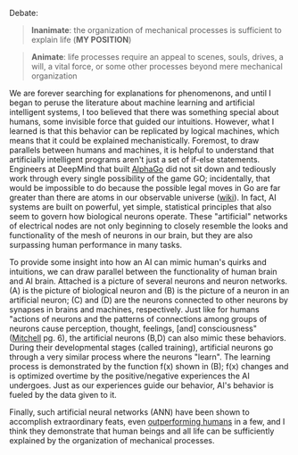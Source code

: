 Debate:
> **Inanimate**: the organization of mechanical processes is sufficient to explain life (**MY POSITION**)

> **Animate**: life processes require an appeal to scenes, souls, drives, a will, a vital force, or some other processes beyond mere mechanical organization 

We are forever searching for explanations for phenomenons, and until I began to peruse the literature about machine learning and artificial intelligent systems, I too believed that there was something special about humans, some invisible force that guided our intuitions. However, what I learned is that this behavior can be replicated by logical machines, which means that it could be explained mechanistically. Foremost, to draw parallels between humans and machines, it is helpful to understand that artificially intelligent programs aren't just a set of if-else statements. Engineers at DeepMind that built [AlphaGo](https://deepmind.com/research/alphago/) did not sit down and tediously work through every single possibility of the game GO; incidentally, that would be impossible to do because the possible legal moves in Go are far greater than there are atoms in our observable universe ([wiki](https://en.wikipedia.org/wiki/Go_and_mathematics)). In fact, AI systems are built on powerful, yet simple, statistical principles that also seem to govern how biological neurons operate. These "artificial" networks of electrical nodes are not only beginning to closely resemble the looks and functionality of the mesh of neurons in our brain, but they are also surpassing human performance in many tasks. 

To provide some insight into how an AI can mimic human's quirks and intuitions, we can draw parallel between the functionality of human brain and AI brain. Attached is a picture of several neurons and neuron networks. (A) is the picture of biological neuron and (B) is the picture of a neuron in an artificial neuron; (C) and (D) are the neurons connected to other neurons by synapses in brains and machines, respectively. Just like for humans "actions of neurons and the patterns of connections among groups of neurons cause perception, thought, feelings, [and] consciousness" ([Mitchell](https://drive.google.com/file/d/0B4me4PbBMBmOa2VpUHdUYWZWdXM/view) pg. 6), the artificial neurons (B,D) can also mimic these behaviors. During their developmental stages (called training), artificial neurons go through a very similar process where the neurons "learn". The learning process is demonstrated by the function f(x) shown in (B); f(x) changes and is optimized overtime by the positive/negative experiences the AI undergoes. Just as our experiences guide our behavior, AI's behavior is fueled by the data given to it. 

Finally, such artificial neural networks (ANN) have been shown to accomplish extraordinary feats, even [outperforming humans](https://venturebeat.com/2017/12/08/6-areas-where-artificial-neural-networks-outperform-humans/) in a few, and I think they demonstrate that human beings and all life can be sufficiently explained by the organization of mechanical processes. 
